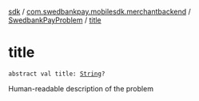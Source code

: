 [sdk](../../index.md) / [com.swedbankpay.mobilesdk.merchantbackend](../index.md) / [SwedbankPayProblem](index.md) / [title](./title.md)

# title

`abstract val title: `[`String`](https://kotlinlang.org/api/latest/jvm/stdlib/kotlin/-string/index.html)`?`

Human-readable description of the problem

